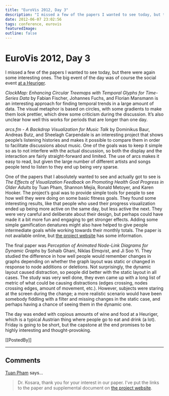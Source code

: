 ```yaml
---
title: "EuroVis 2012, Day 3"
description: "I missed a few of the papers I wanted to see today, but there were again some interesting ones. The big event of the day was of course the social event at a Heuriger."
date: 2012-06-07 23:02:56
tags: conference, eurovis
featuredImage: 
outline: false
---
```


# EuroVis 2012, Day 3

I missed a few of the papers I wanted to see today, but there were again some interesting ones. The big event of the day was of course the social event <a href="http://en.wikipedia.org/wiki/Heuriger">at a Heuriger</a>.

<em>ClockMap: Enhancing Circular Treemaps with Temporal Glyphs for Time-Series Data</em> by Fabian Fischer, Johannes Fuchs, and Florian Mansmann is an interesting approach for finding temporal trends in a large amount of data. The visual metaphor is based on circles, with some gradients to make them look prettier, which drew some criticism during the discussion. It’s also unclear how well this works for periods that are longer than one day.

<em>arcs.fm - A Backdrop Visualization for Music Talk</em> by Dominikus Baur, Andreas Butz, and Sheelagh Carpendale is an interesting project that shows people’s listening histories and makes it possible to compare them in order to facilitate discussions about music. One of the goals was to keep it simple so as to not interfere with the actual discussion, so both the display and the interaction are fairly straight-forward and limited. The use of arcs makes it easy to read, but given the large number of different artists and songs people tend to listen to they end up being very sparse.

One of the papers that I absolutely wanted to see and actually got to see is <em>The Effects of Visualization Feedback on Promoting Health Goal Progress in Older Adults</em> by Tuan Pham, Shannon Mejía, Ronald Metoyer, and Karen Hooker. The project’s goal was to provide simple tools for people to see how well they were doing on some basic fitness goals. They found some interesting results, like that people who used their progress visualization ended up being more active on the same day, but less active the next. They were very careful and deliberate about their design, but perhaps could have made it a bit more fun and engaging to get stronger effects. Adding some simple gamification denatures might also have helped to give people intermediate goals while working towards their monthly totals. The paper is not available online, but <a href="http://web.engr.oregonstate.edu/~pham/projects/pulse/">the project website</a> has some information.

The final paper was <em>Perception of Animated Node-Link Diagrams for Dynamic Graphs</em> by Sohaib Ghani, Niklas Elmqvist, and Ji Soo Yi. They studied the difference in how well people would remember changes in graphs depending on whether the graph layout was static or changed in response to node additions or deletions. Not surprisingly, the dynamic layout caused distraction, so people did better with the static layout in all cases. The study was very well done, they even came up with a long list of metric of what could be causing distractions (edges crossing, nodes crossing edges, amount of movement, etc.). However, subjects were staring at the screen during the change; a more realistic scenario would have been somebody fiddling with a filter and missing changes in the static case, and perhaps having a chance of seeing them in the dynamic one.

The day was ended with copious amounts of wine and food at a Heuriger, which is a typical Austrian thing where people go to eat and drink (a lot). Friday is going to be short, but the capstone at the end promises to be highly interesting and thought-provoking.

[[PostedBy]]

<aside class="comments">

---
## Comments

<a href="http://web.engr.oregonstate.edu/~pham/" rel="nofollow noopener" target="_blank">Tuan Pham</a> says…
>	Dr. Kosara, thank you for your interest in our paper. I've put the links to the paper and supplemental document on <a href='http://web.engr.oregonstate.edu/~pham/projects/pulse/' rel="nofollow">the project website</a>.

</aside>

